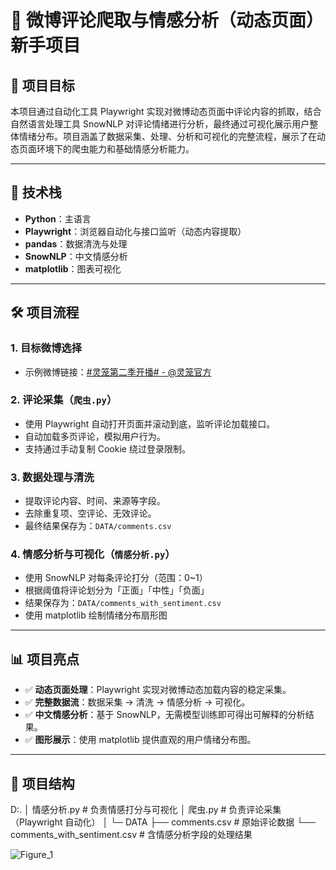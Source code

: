 # 💬 微博评论爬取与情感分析（动态页面）新手项目

## 🎯 项目目标

本项目通过自动化工具 Playwright 实现对微博动态页面中评论内容的抓取，结合自然语言处理工具 SnowNLP 对评论情绪进行分析，最终通过可视化展示用户整体情绪分布。项目涵盖了数据采集、处理、分析和可视化的完整流程，展示了在动态页面环境下的爬虫能力和基础情感分析能力。

---

## 🧰 技术栈

- **Python**：主语言
- **Playwright**：浏览器自动化与接口监听（动态内容提取）
- **pandas**：数据清洗与处理
- **SnowNLP**：中文情感分析
- **matplotlib**：图表可视化

---

## 🛠️ 项目流程

### 1. 目标微博选择

- 示例微博链接：[#灵笼第二季开播# - @灵笼官方](https://weibo.com/6169991913/Pt7VwbdaJ#comment)

### 2. 评论采集（`爬虫.py`）

- 使用 Playwright 自动打开页面并滚动到底，监听评论加载接口。
- 自动加载多页评论，模拟用户行为。
- 支持通过手动复制 Cookie 绕过登录限制。

### 3. 数据处理与清洗

- 提取评论内容、时间、来源等字段。
- 去除重复项、空评论、无效评论。
- 最终结果保存为：`DATA/comments.csv`

### 4. 情感分析与可视化（`情感分析.py`）

- 使用 SnowNLP 对每条评论打分（范围：0~1）
- 根据阈值将评论划分为「正面」「中性」「负面」
- 结果保存为：`DATA/comments_with_sentiment.csv`
- 使用 matplotlib 绘制情绪分布扇形图

---

## 📊 项目亮点

- ✅ **动态页面处理**：Playwright 实现对微博动态加载内容的稳定采集。
- ✅ **完整数据流**：数据采集 → 清洗 → 情感分析 → 可视化。
- ✅ **中文情感分析**：基于 SnowNLP，无需模型训练即可得出可解释的分析结果。
- ✅ **图形展示**：使用 matplotlib 提供直观的用户情绪分布图。

---

## 📁 项目结构

D:.
│  情感分析.py # 负责情感打分与可视化
│  爬虫.py # 负责评论采集（Playwright 自动化）
│
└─ DATA
├──  comments.csv # 原始评论数据
└──  comments_with_sentiment.csv # 含情感分析字段的处理结果

![Figure_1](https://github.com/user-attachments/assets/b72befff-c4b7-4ba5-a62f-3445375a2238)
